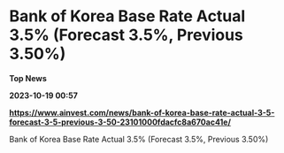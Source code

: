 # Bank of Korea Base Rate Actual 3.5% (Forecast 3.5%, Previous 3.50%)
**Top News**

**2023-10-19 00:57**

**https://www.ainvest.com/news/bank-of-korea-base-rate-actual-3-5-forecast-3-5-previous-3-50-23101000fdacfc8a670ac41e/**

Bank of Korea Base Rate Actual 3.5% (Forecast 3.5%, Previous 3.50%)